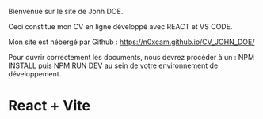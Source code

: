 Bienvenue sur le site de Jonh DOE.

Ceci constitue mon CV en ligne développé avec REACT et VS CODE.

Mon site est hébergé par Github : https://n0xcam.github.io/CV_JOHN_DOE/

Pour ouvrir correctement les documents, nous devrez procéder à un : NPM INSTALL puis NPM RUN DEV au sein de votre environnement de développement.

# React + Vite

